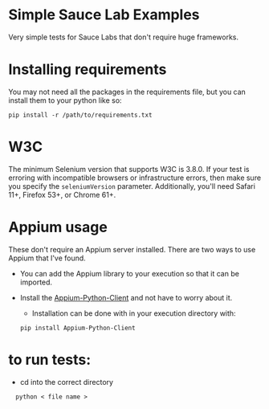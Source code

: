 # Simple Sauce Lab Examples

Very simple tests for Sauce Labs that don't require huge frameworks.

# Installing requirements

You may not need all the packages in the requirements file, but you can install them to your python like so:

```
pip install -r /path/to/requirements.txt
```

# W3C

The minimum Selenium version that supports W3C is 3.8.0. If your test is erroring with incompatible browsers or infrastructure errors, then make sure you specify the `seleniumVersion` parameter.
Additionally, you'll need Safari 11+, Firefox 53+, or Chrome 61+.

# Appium usage

These don't require an Appium server installed. There are two ways to use Appium that I've found.

-   You can add the Appium library to your execution so that it can be imported.
-   Install the [Appium-Python-Client](https://pypi.org/project/Appium-Python-Client/) and not have to worry about it.

    -   Installation can be done with in your execution directory with:

    `pip install Appium-Python-Client`

# to run tests:

-   cd into the correct directory

```
  python < file name >
```
